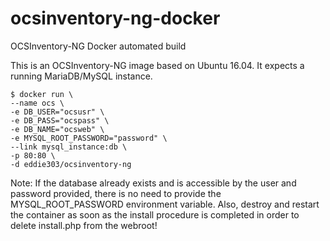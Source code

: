 # ocsinventory-ng-docker
OCSInventory-NG Docker automated build

This is an OCSInventory-NG image based on Ubuntu 16.04. It expects a running MariaDB/MySQL instance.

```console
$ docker run \
--name ocs \
-e DB_USER="ocsusr" \
-e DB_PASS="ocspass" \
-e DB_NAME="ocsweb" \
-e MYSQL_ROOT_PASSWORD="password" \
--link mysql_instance:db \
-p 80:80 \
-d eddie303/ocsinventory-ng
```
Note: If the database already exists and is accessible by the user and password provided, there is no need to provide the MYSQL_ROOT_PASSWORD environment variable. Also, destroy and restart the container as soon as the install procedure is completed in order to delete install.php from the webroot!

